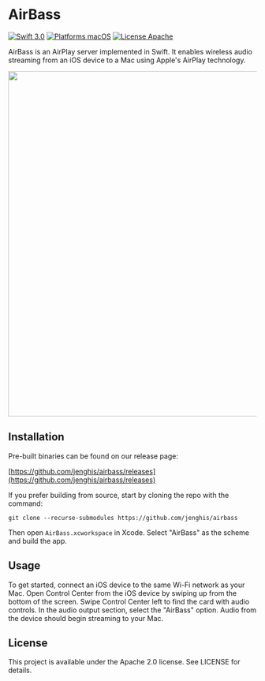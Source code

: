 AirBass
=======

[![Swift 3.0](https://img.shields.io/badge/Swift-3.0-orange.svg?style=flat)](https://developer.apple.com/swift/)
[![Platforms macOS](https://img.shields.io/badge/Platforms-macOS-lightgray.svg?style=flat)](http://www.apple.com/macos/)
[![License Apache](https://img.shields.io/badge/License-APACHE2-blue.svg?style=flat)](https://www.apache.org/licenses/LICENSE-2.0.html)

AirBass is an AirPlay server implemented in Swift. It enables wireless audio streaming from an iOS device to a Mac using Apple's AirPlay technology.

<img src="https://raw.githubusercontent.com/jenghis/airbass/master/screenshot.png" width="700">

Installation
------------
Pre-built binaries can be found on our release page:

[https://github.com/jenghis/airbass/releases](https://github.com/jenghis/airbass/releases)

If you prefer building from source, start by cloning the repo with the command:

~~~shell
git clone --recurse-submodules https://github.com/jenghis/airbass
~~~

Then open `AirBass.xcworkspace` in Xcode. Select "AirBass" as the scheme and build the app.

Usage
-----
To get started, connect an iOS device to the same Wi-Fi network as your Mac. Open Control Center from the iOS device by swiping up from the bottom of the screen. Swipe Control Center left to find the card with audio controls. In the audio output section, select the "AirBass" option. Audio from the device should begin streaming to your Mac.  

License
-------
This project is available under the Apache 2.0 license. See LICENSE for details.
